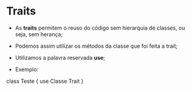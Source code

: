 # Traits

-   As **traits** permitem o reuso do código sem hierarquia de classes, ou seja, sem herança;

-   Podemos assim utilizar os métodos da classe que foi feita a trait;

-   Utilizamos a palavra reservada **use**;

-   Exemplo:

class Teste {
use Classe Trait
}
